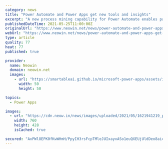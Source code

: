```yaml
---
category: news
title: "Power Automate and Power Apps get new tools and insights"
excerpt: "A new process mining capability for Power Automate enables paves the path for automation insights, while new professional development tools lead the way for Power Apps in the Power Platform."
publishedDateTime: 2021-05-25T11:00:00Z
originalUrl: "https://www.neowin.net/news/power-automate-and-power-apps-get-new-tools-and-insights/"
webUrl: "https://www.neowin.net/news/power-automate-and-power-apps-get-new-tools-and-insights/"
type: article
quality: 77
heat: 77
published: true

provider:
  name: Neowin
  domain: neowin.net
  images:
    - url: "https://smartableai.github.io/microsoft-power-apps/assets/images/organizations/neowin.net-50x50.jpg"
      width: 50
      height: 50

topics:
  - Power Apps

images:
  - url: "https://cdn.neow.in/news/images/uploaded/2021/05/1621941219_power_apps_and_power_automate_story.jpg"
    width: 760
    height: 428
    isCached: true

secured: "AxPWl8EPK0fKwWHmH/PpyIH3rsFcpTMleJUIxayxASo1euQXEUjUldDeo8aic0/b6Lja8jMBvcLVwoGPQ8hqt1az5CYWpnI6t+G4gfbDQBEiGY3CRVCR2u/kVF3XZybzOownuKlo3bDb4edfDZbrLzGACWznbZwgxU0LWHBbJLDBlzA3+VpwFERgX198JSd8creIHF3X0u0RonLkEslvEBnPJRloLVJzb1X8oYgOWqpOUtl9F6w8j+SxOe7O3L9xjjiUveWTj1e12DH2lABvMcOgzVzHZcfJGzlMHeWjADjhqGAD6BVt5ecjV8ufsH3KIkNHuP21e5WtZ50RljVq5ClB8dGDWtqtt1V0q01wk5c=;0glV1t/QOcXeq5Sc8GNG+Q=="
---
```


